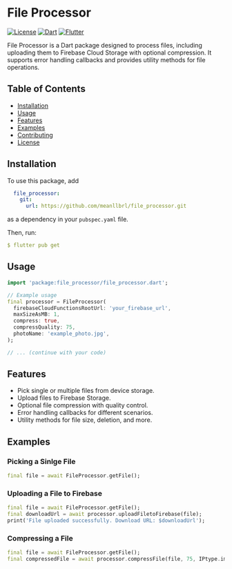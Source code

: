 # File Processor

[![License](https://img.shields.io/badge/License-MIT-blue.svg)](LICENSE)
[![Dart](https://img.shields.io/badge/Dart-2.15.0-blue.svg)](https://dart.dev)
[![Flutter](https://img.shields.io/badge/Flutter-2.15.0-blue.svg)](https://flutter.dev)

File Processor is a Dart package designed to process files, including uploading them to Firebase Cloud Storage with optional compression. It supports error handling callbacks and provides utility methods for file operations.

## Table of Contents

- [Installation](#installation)
- [Usage](#usage)
- [Features](#features)
- [Examples](#examples)
- [Contributing](#contributing)
- [License](#license)

## Installation

To use this package, add 
```yaml
  file_processor:
    git:
      url: https://github.com/meanllbrl/file_processor.git
```
as a dependency in your `pubspec.yaml` file.


Then, run:

```yaml
$ flutter pub get
```

## Usage

```dart
import 'package:file_processor/file_processor.dart';

// Example usage
final processor = FileProcessor(
  firebaseCloudFunctionsRootUrl: 'your_firebase_url',
  maxSizeAsMB: 1,
  compress: true,
  compressQuality: 75,
  photoName: 'example_photo.jpg',
);

// ... (continue with your code)

```

## Features

* Pick single or multiple files from device storage.
* Upload files to Firebase Storage.
* Optional file compression with quality control.
* Error handling callbacks for different scenarios.
* Utility methods for file size, deletion, and more.

## Examples

### Picking a Sinlge File

```dart
final file = await FileProcessor.getFile();
```

### Uploading a File to Firebase

```dart
final file = await FileProcessor.getFile();
final downloadUrl = await processor.uploadFiletoFirebase(file);
print('File uploaded successfully. Download URL: $downloadUrl');
```

### Compressing a File

```dart
final file = await FileProcessor.getFile();
final compressedFile = await processor.compressFile(file, 75, IPtype.image, 0.2);
```

